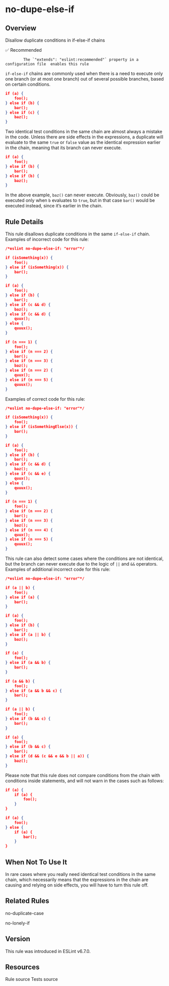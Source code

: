 
# no-dupe-else-if
## Overview
Disallow duplicate conditions in if-else-if chains


✅ Recommended

            The `"extends": "eslint:recommended"` property in a configuration file  enables this rule
        


`if-else-if` chains are commonly used when there is a need to execute only one branch (or at most one branch) out of several possible branches, based on certain conditions.

```json
if (a) {
    foo();
} else if (b) {
    bar();
} else if (c) {
    baz();
}
```
Two identical test conditions in the same chain are almost always a mistake in the code. Unless there are side effects in the expressions, a duplicate will evaluate to the same `true` or `false` value as the identical expression earlier in the chain, meaning that its branch can never execute.

```json
if (a) {
    foo();
} else if (b) {
    bar();
} else if (b) {
    baz();
}
```
In the above example, `baz()` can never execute. Obviously, `baz()` could be executed only when `b` evaluates to `true`, but in that case `bar()` would be executed instead, since it’s earlier in the chain.
## Rule Details
This rule disallows duplicate conditions in the same `if-else-if` chain.
Examples of incorrect code for this rule:


```json
/*eslint no-dupe-else-if: "error"*/

if (isSomething(x)) {
    foo();
} else if (isSomething(x)) {
    bar();
}

if (a) {
    foo();
} else if (b) {
    bar();
} else if (c && d) {
    baz();
} else if (c && d) {
    quux();
} else {
    quuux();
}

if (n === 1) {
    foo();
} else if (n === 2) {
    bar();
} else if (n === 3) {
    baz();
} else if (n === 2) {
    quux();
} else if (n === 5) {
    quuux();
}
```
Examples of correct code for this rule:


```json
/*eslint no-dupe-else-if: "error"*/

if (isSomething(x)) {
    foo();
} else if (isSomethingElse(x)) {
    bar();
}

if (a) {
    foo();
} else if (b) {
    bar();
} else if (c && d) {
    baz();
} else if (c && e) {
    quux();
} else {
    quuux();
}

if (n === 1) {
    foo();
} else if (n === 2) {
    bar();
} else if (n === 3) {
    baz();
} else if (n === 4) {
    quux();
} else if (n === 5) {
    quuux();
}
```
This rule can also detect some cases where the conditions are not identical, but the branch can never execute due to the logic of `||` and `&&` operators.
Examples of additional incorrect code for this rule:


```json
/*eslint no-dupe-else-if: "error"*/

if (a || b) {
    foo();
} else if (a) {
    bar();
}

if (a) {
    foo();
} else if (b) {
    bar();
} else if (a || b) {
    baz();
}

if (a) {
    foo();
} else if (a && b) {
    bar();
}

if (a && b) {
    foo();
} else if (a && b && c) {
    bar();
}

if (a || b) {
    foo();
} else if (b && c) {
    bar();
}

if (a) {
    foo();
} else if (b && c) {
    bar();
} else if (d && (c && e && b || a)) {
    baz();
}
```
Please note that this rule does not compare conditions from the chain with conditions inside statements, and will not warn in the cases such as follows:

```json
if (a) {
    if (a) {
        foo();
    }
}

if (a) {
    foo();
} else {
    if (a) {
        bar();
    }
}
```
## When Not To Use It
In rare cases where you really need identical test conditions in the same chain, which necessarily means that the expressions in the chain are causing and relying on side effects, you will have to turn this rule off.
## Related Rules


no-duplicate-case 

no-lonely-if 


## Version
This rule was introduced in ESLint v6.7.0.
## Resources

Rule source 
Tests source 

